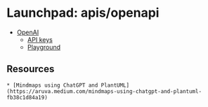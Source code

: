 # Launchpad: apis/openapi

  * [OpenAI](https://platform.openai.com/)
    * [API keys](https://platform.openai.com/account/api-keys)
    * [Playground](https://platform.openai.com/playground)

  ## Resources
    * [Mindmaps using ChatGPT and PlantUML](https://aruva.medium.com/mindmaps-using-chatgpt-and-plantuml-fb38c1d84a19)